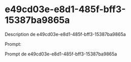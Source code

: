 # e49cd03e-e8d1-485f-bff3-15387ba9865a

Description de e49cd03e-e8d1-485f-bff3-15387ba9865a

Prompt:

Prompt de e49cd03e-e8d1-485f-bff3-15387ba9865a